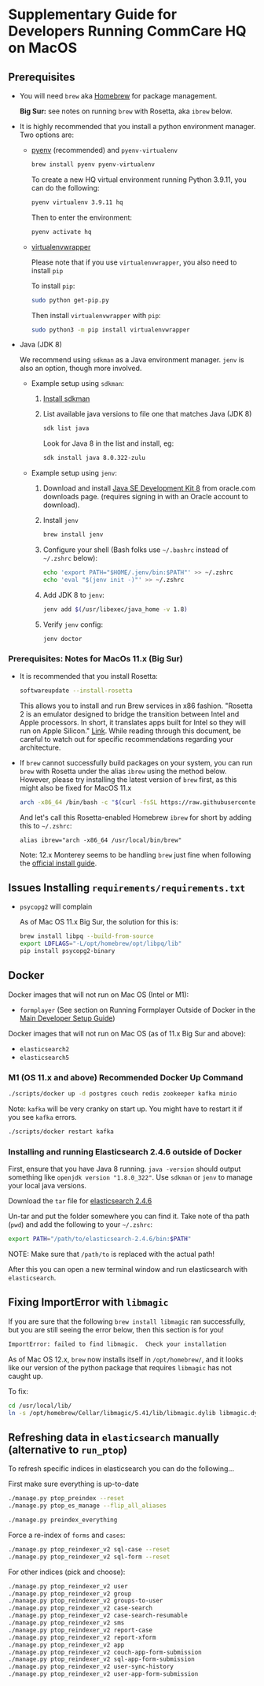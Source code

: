 # Supplementary Guide for Developers Running CommCare HQ on MacOS


## Prerequisites

- You will need `brew` aka [Homebrew](https://brew.sh) for package management.

  **Big Sur:** see notes on running `brew` with Rosetta, aka `ibrew` below.


- It is highly recommended that you install a python environment manager. Two options are:

  - [pyenv](https://github.com/pyenv/pyenv#installation) (recommended) and `pyenv-virtualenv`

    ```sh
    brew install pyenv pyenv-virtualenv
    ```

    To create a new HQ virtual environment running Python 3.9.11, you can do the following:

    ```sh
    pyenv virtualenv 3.9.11 hq
    ```

    Then to enter the environment:

    ```sh
    pyenv activate hq
    ```

  - [virtualenvwrapper](https://virtualenvwrapper.readthedocs.io/en/latest/#introduction)

    Please note that if you use `virtualenvwrapper`, you also need to install `pip`

    To install `pip`:

    ```sh
    sudo python get-pip.py
    ```
    Then install `virtualenvwrapper` with `pip`:
    ```sh
    sudo python3 -m pip install virtualenvwrapper
    ```

- Java (JDK 8)

  We recommend using `sdkman` as a Java environment manager. `jenv` is also an option, though more involved.

    - Example setup using `sdkman`:

      1. [Install sdkman](https://sdkman.io/install)

      2. List available java versions to file one that matches Java (JDK 8)
         ```sh
         sdk list java
         ```
         Look for Java 8 in the list and install, eg:
         ```sh
         sdk install java 8.0.322-zulu
         ```

    - Example setup using `jenv`:

      1. Download and install [Java SE Development Kit 8][oracle_jdk8] from oracle.com downloads page.
         (requires signing in with an Oracle account to download).
      2. Install `jenv`

          ```sh
          brew install jenv
          ```

      3. Configure your shell (Bash folks use `~/.bashrc` instead of `~/.zshrc` below):

          ```sh
          echo 'export PATH="$HOME/.jenv/bin:$PATH"' >> ~/.zshrc
          echo 'eval "$(jenv init -)"' >> ~/.zshrc
          ```

      4. Add JDK 8 to `jenv`:

          ```sh
          jenv add $(/usr/libexec/java_home -v 1.8)
          ```

      5. Verify `jenv` config:

          ```sh
          jenv doctor
          ```

  [oracle_jdk8]: https://www.oracle.com/java/technologies/javase/javase-jdk8-downloads.html

### Prerequisites: Notes for MacOs 11.x (Big Sur)

- It is recommended that you install Rosetta:
    ```sh
    softwareupdate --install-rosetta
    ```
    This allows you to install and run Brew services in x86 fashion.
    "Rosetta 2 is an emulator designed to bridge the transition between Intel and Apple processors. In short, it translates apps built for Intel so they will run on Apple Silicon." [Link](https://www.computerworld.com/article/3597949/everything-you-need-to-know-about-rosetta-2-on-apple-silicon-macs.html).
    While reading through this document, be careful to watch out for specific recommendations regarding your architecture.


- If `brew` cannot successfully build packages on your system, you can run `brew` with Rosetta under the alias `ibrew` using the method below.
    However, please try installing the latest version of `brew` first, as this might also be fixed for MacOS 11.x
    ```sh
    arch -x86_64 /bin/bash -c "$(curl -fsSL https://raw.githubusercontent.com/Homebrew/install/master/install.sh)"
    ```
    And let's call this Rosetta-enabled Homebrew `ibrew` for short by adding this to `~/.zshrc`:
    ```
    alias ibrew="arch -x86_64 /usr/local/bin/brew"
    ```

    Note: 12.x Monterey seems to be handling `brew` just fine when following the [official install guide](https://brew.sh).


## Issues Installing `requirements/requirements.txt`

- `psycopg2` will complain

  As of Mac OS 11.x Big Sur, the solution for this is:
  ```sh
  brew install libpq --build-from-source
  export LDFLAGS="-L/opt/homebrew/opt/libpq/lib"
  pip install psycopg2-binary
  ```

## Docker

Docker images that will not run on Mac OS (Intel or M1):

- `formplayer` (See section on Running Formplayer Outside of Docker in the [Main Developer Setup Guide](https://github.com/dimagi/commcare-hq/blob/master/DEV_SETUP.md))

Docker images that will not run on Mac OS (as of 11.x Big Sur and above):

- `elasticsearch2`
- `elasticsearch5`

### M1 (OS 11.x and above) Recommended Docker Up Command

```sh
./scripts/docker up -d postgres couch redis zookeeper kafka minio
```

Note: `kafka` will be very cranky on start up. You might have to restart it if you see `kafka` errors.
```sh
./scripts/docker restart kafka
```

### Installing and running Elasticsearch 2.4.6 outside of Docker

First, ensure that you have Java 8 running. `java -version` should output something like `openjdk version "1.8.0_322"`.
Use `sdkman` or `jenv` to manage your local java versions.

Download the `tar` file for [elasticsearch 2.4.6](https://www.elastic.co/downloads/past-releases/elasticsearch-2-4-6)

Un-tar and put the folder somewhere you can find it. Take note of tha path (`pwd`) and add the following to your `~/.zshrc`:

```sh
export PATH="/path/to/elasticsearch-2.4.6/bin:$PATH"
```
NOTE: Make sure that `/path/to` is replaced with the actual path!

After this you can open a new terminal window and run elasticsearch with `elasticsearch`.


## Fixing ImportError with `libmagic`

If you are sure that the following `brew install libmagic` ran successfully, but you are still seeing the error below, then this section is for you!
```sh
ImportError: failed to find libmagic.  Check your installation
```

As of Mac OS 12.x, `brew` now installs itself in `/opt/homebrew/`, and it looks like our version of the python package that requires `libmagic` has not caught up.

To fix:
```sh
cd /usr/local/lib/
ln -s /opt/homebrew/Cellar/libmagic/5.41/lib/libmagic.dylib libmagic.dylib
```

## Refreshing data in `elasticsearch` manually (alternative to `run_ptop`)

To refresh specific indices in elasticsearch you can do the following...

First make sure everything is up-to-date
```sh
./manage.py ptop_preindex --reset
./manage.py ptop_es_manage --flip_all_aliases

./manage.py preindex_everything
```

Force a re-index of `forms` and `cases`:
```sh
./manage.py ptop_reindexer_v2 sql-case --reset
./manage.py ptop_reindexer_v2 sql-form --reset
```

For other indices (pick and choose):
```sh
./manage.py ptop_reindexer_v2 user
./manage.py ptop_reindexer_v2 group
./manage.py ptop_reindexer_v2 groups-to-user
./manage.py ptop_reindexer_v2 case-search
./manage.py ptop_reindexer_v2 case-search-resumable
./manage.py ptop_reindexer_v2 sms
./manage.py ptop_reindexer_v2 report-case
./manage.py ptop_reindexer_v2 report-xform
./manage.py ptop_reindexer_v2 app
./manage.py ptop_reindexer_v2 couch-app-form-submission
./manage.py ptop_reindexer_v2 sql-app-form-submission
./manage.py ptop_reindexer_v2 user-sync-history
./manage.py ptop_reindexer_v2 user-app-form-submission
```
